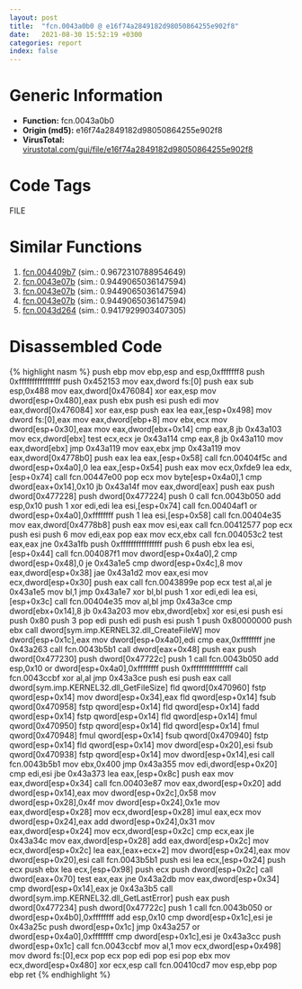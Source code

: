 ```yaml
---
layout: post
title:  "fcn.0043a0b0 @ e16f74a2849182d98050864255e902f8"
date:   2021-08-30 15:52:19 +0300
categories: report
index: false
---
```


# Generic Information
- **Function:** fcn.0043a0b0
- **Origin (md5):** e16f74a2849182d98050864255e902f8
- **VirusTotal:** [virustotal.com/gui/file/e16f74a2849182d98050864255e902f8][virustotal_ref]

# Code Tags
<span class="tag" id="FILE">FILE</span>


# Similar Functions

1. [fcn.004409b7][similar_1_ref] (sim.: 0.9672310788954649)
2. [fcn.0043e07b][similar_2_ref] (sim.: 0.9449065036147594)
3. [fcn.0043e07b][similar_3_ref] (sim.: 0.9449065036147594)
4. [fcn.0043e07b][similar_4_ref] (sim.: 0.9449065036147594)
5. [fcn.0043d264][similar_5_ref] (sim.: 0.9417929903407305)


# Disassembled Code

{% highlight nasm %}
push ebp
mov ebp,esp
and esp,0xfffffff8
push 0xffffffffffffffff
push 0x452153
mov eax,dword fs:[0]
push eax
sub esp,0x488
mov eax,dword[0x476084]
xor eax,esp
mov dword[esp+0x480],eax
push ebx
push esi
push edi
mov eax,dword[0x476084]
xor eax,esp
push eax
lea eax,[esp+0x498]
mov dword fs:[0],eax
mov eax,dword[ebp+8]
mov ebx,ecx
mov dword[esp+0x30],eax
mov eax,dword[ebx+0x14]
cmp eax,8
jb 0x43a103
mov ecx,dword[ebx]
test ecx,ecx
je 0x43a114
cmp eax,8
jb 0x43a110
mov eax,dword[ebx]
jmp 0x43a119
mov eax,ebx
jmp 0x43a119
mov eax,dword[0x4778b0]
push eax
lea eax,[esp+0x58]
call fcn.00404f5c
and dword[esp+0x4a0],0
lea eax,[esp+0x54]
push eax
mov ecx,0xfde9
lea edx,[esp+0x74]
call fcn.00447e00
pop ecx
mov byte[esp+0x4a0],1
cmp dword[eax+0x14],0x10
jb 0x43a14f
mov eax,dword[eax]
push eax
push dword[0x477228]
push dword[0x477224]
push 0
call fcn.0043b050
add esp,0x10
push 1
xor edi,edi
lea esi,[esp+0x74]
call fcn.00404af1
or dword[esp+0x4a0],0xffffffff
push 1
lea esi,[esp+0x58]
call fcn.00404e35
mov eax,dword[0x4778b8]
push eax
mov esi,eax
call fcn.00412577
pop ecx
push esi
push 6
mov edi,eax
pop eax
mov ecx,ebx
call fcn.004053c2
test eax,eax
jne 0x43a1fb
push 0xffffffffffffffff
push 6
push ebx
lea esi,[esp+0x44]
call fcn.004087f1
mov dword[esp+0x4a0],2
cmp dword[esp+0x48],0
je 0x43a1e5
cmp dword[esp+0x4c],8
mov eax,dword[esp+0x38]
jae 0x43a1d2
mov eax,esi
mov ecx,dword[esp+0x30]
push eax
call fcn.0043899e
pop ecx
test al,al
je 0x43a1e5
mov bl,1
jmp 0x43a1e7
xor bl,bl
push 1
xor edi,edi
lea esi,[esp+0x3c]
call fcn.00404e35
mov al,bl
jmp 0x43a3ce
cmp dword[ebx+0x14],8
jb 0x43a203
mov ebx,dword[ebx]
xor esi,esi
push esi
push 0x80
push 3
pop edi
push edi
push esi
push 1
push 0x80000000
push ebx
call dword[sym.imp.KERNEL32.dll_CreateFileW]
mov dword[esp+0x1c],eax
mov dword[esp+0x4a0],edi
cmp eax,0xffffffff
jne 0x43a263
call fcn.0043b5b1
call dword[eax+0x48]
push eax
push dword[0x477230]
push dword[0x47722c]
push 1
call fcn.0043b050
add esp,0x10
or dword[esp+0x4a0],0xffffffff
push 0xffffffffffffffff
call fcn.0043ccbf
xor al,al
jmp 0x43a3ce
push esi
push eax
call dword[sym.imp.KERNEL32.dll_GetFileSize]
fld qword[0x470960]
fstp qword[esp+0x14]
mov dword[esp+0x34],eax
fld qword[esp+0x14]
fsub qword[0x470958]
fstp qword[esp+0x14]
fld qword[esp+0x14]
fadd qword[esp+0x14]
fstp qword[esp+0x14]
fld qword[esp+0x14]
fmul qword[0x470950]
fstp qword[esp+0x14]
fld qword[esp+0x14]
fmul qword[0x470948]
fmul qword[esp+0x14]
fsub qword[0x470940]
fstp qword[esp+0x14]
fld qword[esp+0x14]
mov dword[esp+0x20],esi
fsub qword[0x470938]
fstp qword[esp+0x14]
mov dword[esp+0x14],esi
call fcn.0043b5b1
mov ebx,0x400
jmp 0x43a355
mov edi,dword[esp+0x20]
cmp edi,esi
jbe 0x43a373
lea eax,[esp+0x8c]
push eax
mov eax,dword[esp+0x34]
call fcn.00403e87
mov eax,dword[esp+0x20]
add dword[esp+0x14],eax
mov dword[esp+0x2c],0x58
mov dword[esp+0x28],0x4f
mov dword[esp+0x24],0x1e
mov eax,dword[esp+0x28]
mov ecx,dword[esp+0x28]
imul eax,ecx
mov dword[esp+0x24],eax
add dword[esp+0x24],0x31
mov eax,dword[esp+0x24]
mov ecx,dword[esp+0x2c]
cmp ecx,eax
jle 0x43a34c
mov eax,dword[esp+0x28]
add eax,dword[esp+0x2c]
mov ecx,dword[esp+0x2c]
lea eax,[eax+ecx+2]
mov dword[esp+0x24],eax
mov dword[esp+0x20],esi
call fcn.0043b5b1
push esi
lea ecx,[esp+0x24]
push ecx
push ebx
lea ecx,[esp+0x98]
push ecx
push dword[esp+0x2c]
call dword[eax+0x70]
test eax,eax
jne 0x43a2db
mov eax,dword[esp+0x34]
cmp dword[esp+0x14],eax
je 0x43a3b5
call dword[sym.imp.KERNEL32.dll_GetLastError]
push eax
push dword[0x477234]
push dword[0x47722c]
push 1
call fcn.0043b050
or dword[esp+0x4b0],0xffffffff
add esp,0x10
cmp dword[esp+0x1c],esi
je 0x43a25c
push dword[esp+0x1c]
jmp 0x43a257
or dword[esp+0x4a0],0xffffffff
cmp dword[esp+0x1c],esi
je 0x43a3cc
push dword[esp+0x1c]
call fcn.0043ccbf
mov al,1
mov ecx,dword[esp+0x498]
mov dword fs:[0],ecx
pop ecx
pop edi
pop esi
pop ebx
mov ecx,dword[esp+0x480]
xor ecx,esp
call fcn.00410cd7
mov esp,ebp
pop ebp
ret
{% endhighlight %}


[similar_1_ref]: /report/fcn.004409b7@20a93604f17ee6f3c2aa7b1f7a497fcf
[similar_2_ref]: /report/fcn.0043e07b@505be53c36227b94e2fcc406f247f6e5
[similar_3_ref]: /report/fcn.0043e07b@96a869ae624ddb4834a1d5a829f85469
[similar_4_ref]: /report/fcn.0043e07b@c077742bdc6d4f2c0ca7d0e2a6a94acf
[similar_5_ref]: /report/fcn.0043d264@56a02334aea008c131d2741a089910fb
[virustotal_ref]: https://www.virustotal.com/gui/file/e16f74a2849182d98050864255e902f8